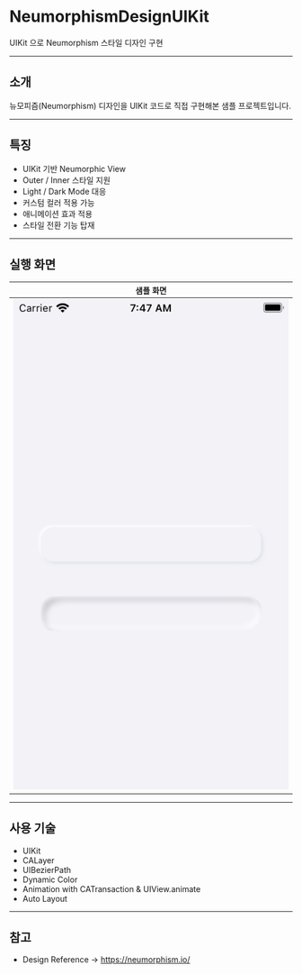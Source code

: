 # NeumorphismDesignUIKit

UIKit 으로 Neumorphism 스타일 디자인 구현  

---

## 소개
뉴모피즘(Neumorphism) 디자인을 UIKit 코드로 직접 구현해본 샘플 프로젝트입니다.  

---

## 특징
- UIKit 기반 Neumorphic View
- Outer / Inner 스타일 지원
- Light / Dark Mode 대응
- 커스텀 컬러 적용 가능
- 애니메이션 효과 적용
- 스타일 전환 기능 탑재

---

## 실행 화면

|샘플 화면|
|---------|
|![neumorphismSample](./neumorphismSample.png)|

---

## 사용 기술
- UIKit
- CALayer
- UIBezierPath
- Dynamic Color
- Animation with CATransaction & UIView.animate
- Auto Layout

---

## 참고
- Design Reference → https://neumorphism.io/  
